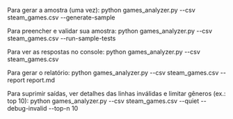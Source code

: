 Para gerar a amostra (uma vez):
python games_analyzer.py --csv steam_games.csv --generate-sample

Para preencher e validar sua amostra:
python games_analyzer.py --csv steam_games.csv --run-sample-tests

Para ver as respostas no console:
python games_analyzer.py --csv steam_games.csv

Para gerar o relatório:
python games_analyzer.py --csv steam_games.csv --report report.md

Para suprimir saídas, ver detalhes das linhas inválidas e limitar gêneros (ex.: top 10):
python games_analyzer.py --csv steam_games.csv --quiet --debug-invalid --top-n 10

